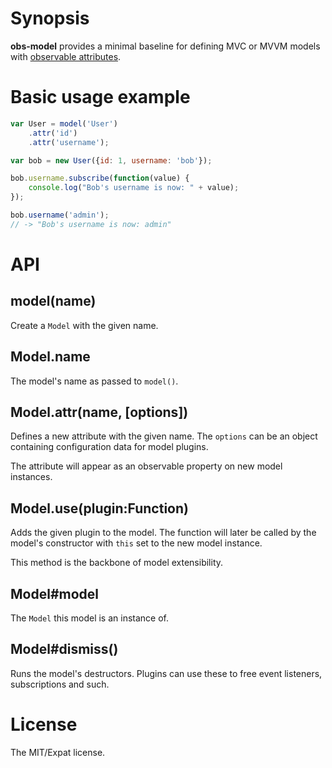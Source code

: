 # Synopsis

**obs-model** provides a minimal baseline for defining MVC or MVVM models with [observable attributes](https://github.com/pluma/obs.js).

# Basic usage example

```javascript
var User = model('User')
    .attr('id')
    .attr('username');

var bob = new User({id: 1, username: 'bob'});

bob.username.subscribe(function(value) {
    console.log("Bob's username is now: " + value);
});

bob.username('admin');
// -> "Bob's username is now: admin"
```

# API

## model(name)

Create a `Model` with the given name.

## Model.name

The model's name as passed to `model()`.

## Model.attr(name, [options])

Defines a new attribute with the given name. The `options` can be an object containing configuration data for model plugins.

The attribute will appear as an observable property on new model instances.

## Model.use(plugin:Function)

Adds the given plugin to the model. The function will later be called by the model's constructor with `this` set to the new model instance.

This method is the backbone of model extensibility.

## Model#model

The `Model` this model is an instance of.

## Model#dismiss()

Runs the model's destructors. Plugins can use these to free event listeners, subscriptions and such.

# License

The MIT/Expat license.
